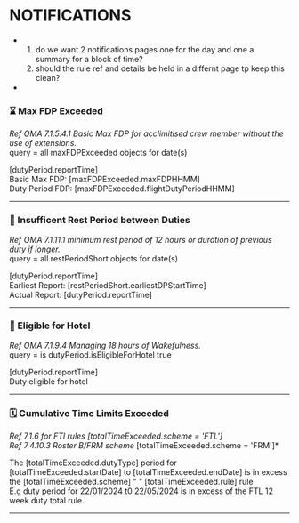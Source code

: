 # NOTIFICATIONS

* 1. do we want 2 notifications pages one for the day and one a summary for a block of time?
  2. should the rule ref and details be held in a differnt page tp keep this clean?  
* 


### ⌛ Max FDP Exceeded
*Ref OMA 7.1.5.4.1 Basic Max FDP for acclimitised crew member without the use of extensions.*   
query = all maxFDPExceeded objects for date(s)    

[dutyPeriod.reportTime]   
Basic Max FDP: [maxFDPExceeded.maxFDPHHMM]   
Duty Period FDP: [maxFDPExceeded.flightDutyPeriodHHMM]


---
### 🛌 Insufficent Rest Period between Duties  
*Ref OMA 7.1.11.1 minimum rest period of 12 hours or duration of previous duty if longer.*  
query = all restPeriodShort objects for date(s)    

[dutyPeriod.reportTime]     
Earliest Report: [restPeriodShort.earliestDPStartTime]   
Actual Report:   [dutyPeriod.reportTime]



---
### 🏨 Eligible for Hotel 
*Ref OMA 7.1.9.4  Managing 18 hours of Wakefulness.*   
query = is dutyPeriod.isEligibleForHotel true  

[dutyPeriod.reportTime]     
Duty eligible for hotel 

---
### 🗓️ Cumulative Time Limits Exceeded 
*Ref 7.1.6 for FTl rules [totalTimeExceeded.scheme = 'FTL']*  
*Ref 7.4.10.3 Roster B/FRM scheme* [totalTimeExceeded.scheme = 'FRM']*  
 
The [totalTimeExceeded.dutyType] period for [totalTimeExceeded.startDate] to [totalTimeExceeded.endDate]
is in excess the [totalTimeExceeded.scheme] " " [totalTimeExceeded.rule] rule  
E.g duty period for 22/01/2024 t0 22/05/2024 is in excess of the FTL 12 week duty total rule.



---